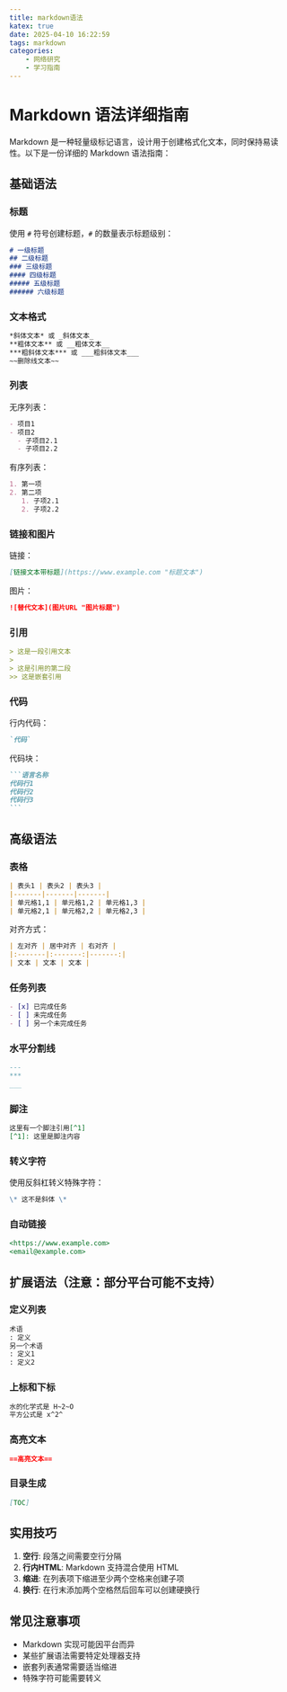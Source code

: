 ```yaml
---
title: markdown语法
katex: true
date: 2025-04-10 16:22:59
tags: markdown
categories: 
    - 网络研究
    - 学习指南
---
```

# Markdown 语法详细指南
Markdown 是一种轻量级标记语言，设计用于创建格式化文本，同时保持易读性。以下是一份详细的 Markdown 语法指南：
## 基础语法
### 标题
使用 `#` 符号创建标题，`#` 的数量表示标题级别：
```markdown
# 一级标题
## 二级标题
### 三级标题
#### 四级标题
##### 五级标题
###### 六级标题
```
### 文本格式
```markdown
*斜体文本* 或 _斜体文本_
**粗体文本** 或 __粗体文本__
***粗斜体文本*** 或 ___粗斜体文本___
~~删除线文本~~
```
### 列表
无序列表：
```markdown
- 项目1
- 项目2
  - 子项目2.1
  - 子项目2.2
```
有序列表：
```markdown
1. 第一项
2. 第二项
   1. 子项2.1
   2. 子项2.2
```
### 链接和图片
链接：
```markdown
[链接文本带标题](https://www.example.com "标题文本")
```
图片：
```markdown
![替代文本](图片URL "图片标题")
```
### 引用
```markdown
> 这是一段引用文本
> 
> 这是引用的第二段
>> 这是嵌套引用
```
### 代码
行内代码：
```markdown
`代码`
```
代码块：
````markdown
```语言名称
代码行1
代码行2
代码行3
```
````
## 高级语法
### 表格
```markdown
| 表头1 | 表头2 | 表头3 |
|-------|-------|-------|
| 单元格1,1 | 单元格1,2 | 单元格1,3 |
| 单元格2,1 | 单元格2,2 | 单元格2,3 |
```
对齐方式：
```markdown
| 左对齐 | 居中对齐 | 右对齐 |
|:-------|:-------:|-------:|
| 文本 | 文本 | 文本 |
```
### 任务列表
```markdown
- [x] 已完成任务
- [ ] 未完成任务
- [ ] 另一个未完成任务
```
### 水平分割线
```markdown
---
***
___
```
### 脚注
```markdown
这里有一个脚注引用[^1]
[^1]: 这里是脚注内容
```
### 转义字符
使用反斜杠转义特殊字符：
```markdown
\* 这不是斜体 \*
```
### 自动链接
```markdown
<https://www.example.com>
<email@example.com>
```
## 扩展语法（注意：部分平台可能不支持）
### 定义列表
```markdown
术语
: 定义
另一个术语
: 定义1
: 定义2
```
### 上标和下标
```markdown
水的化学式是 H~2~O
平方公式是 x^2^
```
### 高亮文本
```markdown
==高亮文本==
```
### 目录生成
```markdown
[TOC]
```
## 实用技巧
1. **空行**: 段落之间需要空行分隔
2. **行内HTML**: Markdown 支持混合使用 HTML
3. **缩进**: 在列表项下缩进至少两个空格来创建子项
4. **换行**: 在行末添加两个空格然后回车可以创建硬换行
## 常见注意事项
- Markdown 实现可能因平台而异
- 某些扩展语法需要特定处理器支持
- 嵌套列表通常需要适当缩进
- 特殊字符可能需要转义
